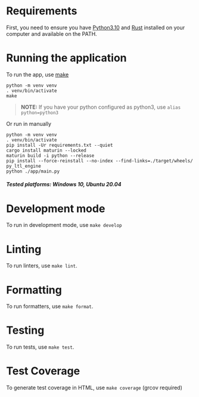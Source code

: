 
# Requirements

First, you need to ensure you have [Python3.10](https://www.python.org/downloads/release/python-31010/) and
[Rust](https://www.rust-lang.org/tools/install) installed on your computer and available on the PATH.

# Running the application

To run the app, use [make](https://gnuwin32.sourceforge.net/packages/make.htm) 
```shell
python -m venv venv
. venv/bin/activate
make
```
> **NOTE:** If you have your python configured as python3, use `alias python=python3`

Or run in manually

```shell
python -m venv venv
. venv/bin/activate
pip install -Ur requirements.txt --quiet
cargo install maturin --locked
maturin build -i python --release
pip install --force-reinstall --no-index --find-links=./target/wheels/ py_ltl_engine
python ./app/main.py
```

##### Tested platforms: Windows 10, Ubuntu 20.04  

# Development mode

To run in development mode, use `make develop`

# Linting

To run linters, use `make lint`.

# Formatting

To run formatters, use `make format`.

# Testing

To run tests, use `make test`.

# Test Coverage

To generate test coverage in HTML, use `make coverage` (grcov required)
